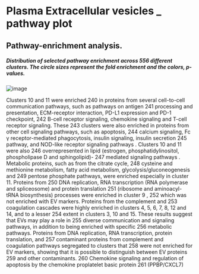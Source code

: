 # Plasma Extracellular vesicles _ pathway plot

## Pathway-enrichment analysis. 

##### Distribution of selected pathway enrichment across 556 different clusters. The circle sizes represent the fold enrichment and the colors, p-values.

![image](https://user-images.githubusercontent.com/112773242/226968325-fce00c06-5134-4fbf-af41-5adf932b8e8d.png)



Clusters 10 and 11 were enriched 240 in proteins from several cell-to-cell communication pathways, such as pathways on antigen
241 processing and presentation, ECM-receptor interaction, PD-L1 expression and PD-1 checkpoint,
242 B-cell receptor signaling, chemokine signaling and T-cell receptor signaling. These
243 clusters were also enriched in proteins from other cell signaling pathways, such as apoptosis,
244 calcium signaling, Fc γ receptor-mediated phagocytosis, insulin signaling, insulin secretion
245 pathway, and NOD-like receptor signaling pathways . Clusters 10 and 11 were also
246 overrepresented in lipid (estrogen, phosphatidylinositol, phospholipase D and sphingolipid)-
247 mediated signaling pathways . Metabolic proteins, such as from the citrate cycle,
248 cysteine and methionine metabolism, fatty acid metabolism, glycolysis/gluconeogenesis and
249 pentose phosphate pathways, were enriched especially in cluster 11. Proteins from
250 DNA replication, RNA transcription (RNA polymerase and spliceosome) and protein translation
251 (ribosome and aminoacyl-tRNA biosynthesis) processes were enriched in cluster 9 ,
252 which was not enriched with EV markers. Proteins from the complement and
253 coagulation cascades were highly enriched in clusters 4, 5, 6, 7, 8, 12 and 14, and to a lesser
254 extent in clusters 3, 10 and 15. These results suggest that EVs may play a role in
255 diverse communication and signaling pathways, in addition to being enriched with specific
256 metabolic pathways. Proteins from DNA replication, RNA transcription, protein translation, and
257 contaminant proteins from complement and coagulation pathways segregated to clusters that
258 were not enriched for EV markers, showing that it is possible to distinguish between EV proteins
259 and other contaminants.
260 Chemokine signaling and regulation of apoptosis by the chemokine proplatelet basic protein
261 (PPBP/CXCL7)
